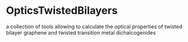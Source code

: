 # OpticsTwistedBilayers
a collection of tools allowing to calculate the optical properties of twisted bilayer graphene and twisted transition metal dichalcogenides
